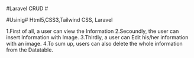 #Laravel CRUD #

#Usinig# 
Html5,CSS3,Tailwind CSS, Laravel 

1.First of all, a user can view the Information
2.Secoundly, the user can insert  Information with Image.
3.Thirdly, a user can Edit his/her information with an image.
4.To sum up, users can also delete the whole information from the Datatable.
